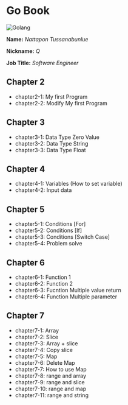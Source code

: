 # Go Book

![Golang](http://cyber-dojo.org/images/avatars/leopard.jpg)

**Name:** *Nattapon Tussanabunlue*

**Nickname:** *Q*

**Job Title:** *Software Engineer*

## Chapter 2
* chapter2-1: My first Program
* chapter2-2: Modify My first Program


## Chapter 3
* chapter3-1: Data Type Zero Value
* chapter3-2: Data Type String
* chapter3-3: Data Type Float

## Chapter 4
* chapter4-1: Variables (How to set variable)
* chapter4-2: Input data

## Chapter 5
* chapter5-1: Conditions [For]
* chapter5-2: Conditions [If]
* chapter5-3: Conditions [Switch Case]
* chapter5-4: Problem solve

## Chapter 6
* chapter6-1: Function 1
* chapter6-2: Function 2
* chapter6-3: Fucntion Multiple value return 
* chapter6-4: Function Multiple parameter

## Chapter 7
* chapter7-1: Array
* chapter7-2: Slice
* chapter7-3: Array + slice
* chapter7-4: Copy slice
* chapter7-5: Map
* chapter7-6: Delete Map
* chapter7-7: How to use Map
* chapter7-8: range and array
* chapter7-9: range and slice
* chapter7-10: range and map
* chapter7-11: range and string